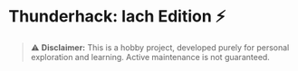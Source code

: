 # Thunderhack: lach Edition ⚡

> ⚠️ **Disclaimer:** This is a hobby project, developed purely for personal exploration and learning. Active maintenance is not guaranteed.
